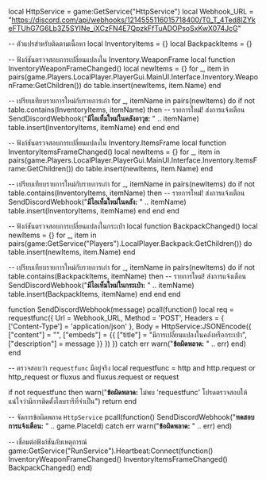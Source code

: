 

local HttpService = game:GetService("HttpService")
local Webhook_URL = "https://discord.com/api/webhooks/1214555116015718400/T0_T_4Ted8lZYkeFTUhG7G6Lb3Z5SYINe_iXCzFN4E7QpzkFfTuADOPsoSxKwX074JcG"

-- ตัวแปรสำหรับติดตามเนื้อหา
local InventoryItems = {}
local BackpackItems = {}

-- ฟังก์ชันตรวจสอบการเปลี่ยนแปลงใน Inventory.WeaponFrame
local function InventoryWeaponFrameChanged()
  local newItems = {}
  for _, item in pairs(game.Players.LocalPlayer.PlayerGui.MainUI.Interface.Inventory.WeaponFrame:GetChildren()) do
    table.insert(newItems, item.Name)
  end

  -- เปรียบเทียบรายการใหม่กับรายการเก่า
  for _, itemName in pairs(newItems) do
    if not table.contains(InventoryItems, itemName) then
      -- รายการใหม่! ส่งการแจ้งเตือน
      SendDiscordWebhook("**มีไอเท็มใหม่ในคลังอาวุธ:** " .. itemName)
      table.insert(InventoryItems, itemName)
    end
  end
end

-- ฟังก์ชันตรวจสอบการเปลี่ยนแปลงใน Inventory.ItemsFrame
local function InventoryItemsFrameChanged()
  local newItems = {}
  for _, item in pairs(game.Players.LocalPlayer.PlayerGui.MainUI.Interface.Inventory.ItemsFrame:GetChildren()) do
    table.insert(newItems, item.Name)
  end

  -- เปรียบเทียบรายการใหม่กับรายการเก่า
  for _, itemName in pairs(newItems) do
    if not table.contains(InventoryItems, itemName) then
      -- รายการใหม่! ส่งการแจ้งเตือน
      SendDiscordWebhook("**มีไอเท็มใหม่ในคลัง:** " .. itemName)
      table.insert(InventoryItems, itemName)
    end
  end
end

-- ฟังก์ชันตรวจสอบการเปลี่ยนแปลงในกระเป๋า
local function BackpackChanged()
  local newItems = {}
  for _, item in pairs(game:GetService("Players").LocalPlayer.Backpack:GetChildren()) do
    table.insert(newItems, item.Name)
  end

  -- เปรียบเทียบรายการใหม่กับรายการเก่า
  for _, itemName in pairs(newItems) do
    if not table.contains(BackpackItems, itemName) then
      -- รายการใหม่! ส่งการแจ้งเตือน
      SendDiscordWebhook("**มีไอเท็มใหม่ในกระเป๋า:** " .. itemName)
      table.insert(BackpackItems, itemName)
    end
  end
end

function SendDiscordWebhook(message)
  pcall(function()
    local req = requestfunc({
      Url = Webhook_URL,
      Method = 'POST',
      Headers = {
        ['Content-Type'] = 'application/json'
      },
      Body = HttpService:JSONEncode({
        ["content"] = "",
        ["embeds"] = {{
          ["title"] = "มีการเปลี่ยนแปลงในคลังหรือกระเป๋า",
          ["description"] = message
        }}
      })
    })
  catch err
    warn("**ข้อผิดพลาด:** " .. err)
  end)
end

-- ตรวจสอบว่า `requestfunc` มีอยู่จริง
local requestfunc = http and http.request or http_request or fluxus and fluxus.request or request

if not requestfunc then
  warn("**ข้อผิดพลาด:** ไม่พบ 'requestfunc' โปรดตรวจสอบให้แน่ใจว่ามีการติดตั้งไลบรารีที่จำเป็น")
  return
end

-- จัดการข้อผิดพลาด `HttpService`
pcall(function()
  SendDiscordWebhook("**ทดสอบการแจ้งเตือน:** " .. game.PlaceId)
catch err
  warn("**ข้อผิดพลาด:** " .. err)
end)

-- เชื่อมต่อฟังก์ชันกับเหตุการณ์
game:GetService("RunService").Heartbeat:Connect(function()
  InventoryWeaponFrameChanged()
  InventoryItemsFrameChanged()
  BackpackChanged()
end)
